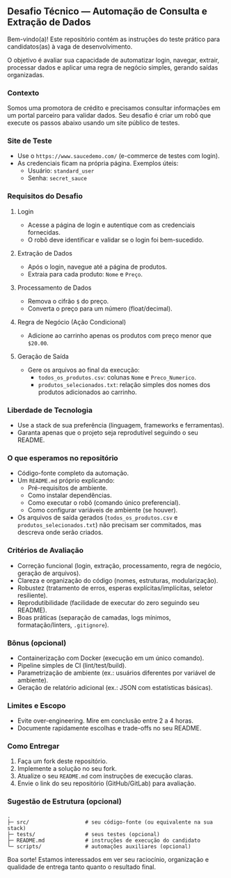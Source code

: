 ## Desafio Técnico — Automação de Consulta e Extração de Dados

Bem-vindo(a)! Este repositório contém as instruções do teste prático para candidatos(as) à vaga de desenvolvimento.

O objetivo é avaliar sua capacidade de automatizar login, navegar, extrair, processar dados e aplicar uma regra de negócio simples, gerando saídas organizadas.

### Contexto
Somos uma promotora de crédito e precisamos consultar informações em um portal parceiro para validar dados. Seu desafio é criar um robô que execute os passos abaixo usando um site público de testes.

### Site de Teste
- Use o `https://www.saucedemo.com/` (e-commerce de testes com login).
- As credenciais ficam na própria página. Exemplos úteis:
  - Usuário: `standard_user`
  - Senha: `secret_sauce`

### Requisitos do Desafio
1. Login
   - Acesse a página de login e autentique com as credenciais fornecidas.
   - O robô deve identificar e validar se o login foi bem-sucedido.

2. Extração de Dados
   - Após o login, navegue até a página de produtos.
   - Extraia para cada produto: `Nome` e `Preço`.

3. Processamento de Dados
   - Remova o cifrão `$` do preço.
   - Converta o preço para um número (float/decimal).

4. Regra de Negócio (Ação Condicional)
   - Adicione ao carrinho apenas os produtos com preço menor que `$20.00`.

5. Geração de Saída
   - Gere os arquivos ao final da execução:
     - `todos_os_produtos.csv`: colunas `Nome` e `Preco_Numerico`.
     - `produtos_selecionados.txt`: relação simples dos nomes dos produtos adicionados ao carrinho.

### Liberdade de Tecnologia
- Use a stack de sua preferência (linguagem, frameworks e ferramentas).
- Garanta apenas que o projeto seja reprodutível seguindo o seu README.

### O que esperamos no repositório
- Código-fonte completo da automação.
- Um `README.md` próprio explicando:
  - Pré-requisitos de ambiente.
  - Como instalar dependências.
  - Como executar o robô (comando único preferencial).
  - Como configurar variáveis de ambiente (se houver).
- Os arquivos de saída gerados (`todos_os_produtos.csv` e `produtos_selecionados.txt`) não precisam ser commitados, mas descreva onde serão criados.

### Critérios de Avaliação
- Correção funcional (login, extração, processamento, regra de negócio, geração de arquivos).
- Clareza e organização do código (nomes, estruturas, modularização).
- Robustez (tratamento de erros, esperas explícitas/implícitas, seletor resiliente).
- Reprodutibilidade (facilidade de executar do zero seguindo seu README).
- Boas práticas (separação de camadas, logs mínimos, formatação/linters, `.gitignore`).

### Bônus (opcional)
- Containerização com Docker (execução em um único comando).
- Pipeline simples de CI (lint/test/build).
- Parametrização de ambiente (ex.: usuários diferentes por variável de ambiente).
- Geração de relatório adicional (ex.: JSON com estatísticas básicas).

### Limites e Escopo
- Evite over-engineering. Mire em conclusão entre 2 a 4 horas.
- Documente rapidamente escolhas e trade-offs no seu README.

### Como Entregar
1. Faça um fork deste repositório.
2. Implemente a solução no seu fork.
3. Atualize o seu `README.md` com instruções de execução claras.
4. Envie o link do seu repositório (GitHub/GitLab) para avaliação.

### Sugestão de Estrutura (opcional)
```
.
├─ src/                  # seu código-fonte (ou equivalente na sua stack)
├─ tests/                # seus testes (opcional)
├─ README.md             # instruções de execução do candidato
└─ scripts/              # automações auxiliares (opcional)
```

Boa sorte! Estamos interessados em ver seu raciocínio, organização e qualidade de entrega tanto quanto o resultado final.


